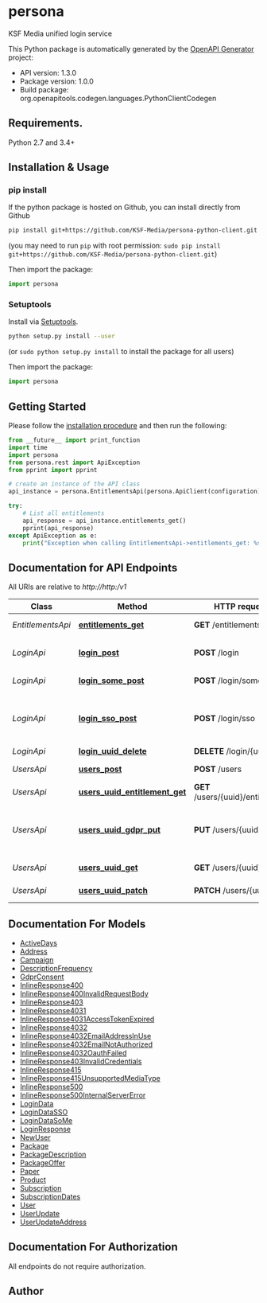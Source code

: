 # persona
KSF Media unified login service

This Python package is automatically generated by the [OpenAPI Generator](https://openapi-generator.tech) project:

- API version: 1.3.0
- Package version: 1.0.0
- Build package: org.openapitools.codegen.languages.PythonClientCodegen

## Requirements.

Python 2.7 and 3.4+

## Installation & Usage
### pip install

If the python package is hosted on Github, you can install directly from Github

```sh
pip install git+https://github.com/KSF-Media/persona-python-client.git
```
(you may need to run `pip` with root permission: `sudo pip install git+https://github.com/KSF-Media/persona-python-client.git`)

Then import the package:
```python
import persona 
```

### Setuptools

Install via [Setuptools](http://pypi.python.org/pypi/setuptools).

```sh
python setup.py install --user
```
(or `sudo python setup.py install` to install the package for all users)

Then import the package:
```python
import persona
```

## Getting Started

Please follow the [installation procedure](#installation--usage) and then run the following:

```python
from __future__ import print_function
import time
import persona
from persona.rest import ApiException
from pprint import pprint

# create an instance of the API class
api_instance = persona.EntitlementsApi(persona.ApiClient(configuration))

try:
    # List all entitlements
    api_response = api_instance.entitlements_get()
    pprint(api_response)
except ApiException as e:
    print("Exception when calling EntitlementsApi->entitlements_get: %s\n" % e)

```

## Documentation for API Endpoints

All URIs are relative to *http://http:/v1*

Class | Method | HTTP request | Description
------------ | ------------- | ------------- | -------------
*EntitlementsApi* | [**entitlements_get**](docs/EntitlementsApi.md#entitlements_get) | **GET** /entitlements | List all entitlements
*LoginApi* | [**login_post**](docs/LoginApi.md#login_post) | **POST** /login | Login with email and password
*LoginApi* | [**login_some_post**](docs/LoginApi.md#login_some_post) | **POST** /login/some | Login with social media
*LoginApi* | [**login_sso_post**](docs/LoginApi.md#login_sso_post) | **POST** /login/sso | Login with the AccessToken given by the SSO auth
*LoginApi* | [**login_uuid_delete**](docs/LoginApi.md#login_uuid_delete) | **DELETE** /login/{uuid} | Logout
*UsersApi* | [**users_post**](docs/UsersApi.md#users_post) | **POST** /users | Create a new user.
*UsersApi* | [**users_uuid_entitlement_get**](docs/UsersApi.md#users_uuid_entitlement_get) | **GET** /users/{uuid}/entitlement | Get users entitlements.
*UsersApi* | [**users_uuid_gdpr_put**](docs/UsersApi.md#users_uuid_gdpr_put) | **PUT** /users/{uuid}/gdpr | Updates the GDPR consent settings for a given user.
*UsersApi* | [**users_uuid_get**](docs/UsersApi.md#users_uuid_get) | **GET** /users/{uuid} | Get user by UUID.
*UsersApi* | [**users_uuid_patch**](docs/UsersApi.md#users_uuid_patch) | **PATCH** /users/{uuid} | Update a user


## Documentation For Models

 - [ActiveDays](docs/ActiveDays.md)
 - [Address](docs/Address.md)
 - [Campaign](docs/Campaign.md)
 - [DescriptionFrequency](docs/DescriptionFrequency.md)
 - [GdprConsent](docs/GdprConsent.md)
 - [InlineResponse400](docs/InlineResponse400.md)
 - [InlineResponse400InvalidRequestBody](docs/InlineResponse400InvalidRequestBody.md)
 - [InlineResponse403](docs/InlineResponse403.md)
 - [InlineResponse4031](docs/InlineResponse4031.md)
 - [InlineResponse4031AccessTokenExpired](docs/InlineResponse4031AccessTokenExpired.md)
 - [InlineResponse4032](docs/InlineResponse4032.md)
 - [InlineResponse4032EmailAddressInUse](docs/InlineResponse4032EmailAddressInUse.md)
 - [InlineResponse4032EmailNotAuthorized](docs/InlineResponse4032EmailNotAuthorized.md)
 - [InlineResponse4032OauthFailed](docs/InlineResponse4032OauthFailed.md)
 - [InlineResponse403InvalidCredentials](docs/InlineResponse403InvalidCredentials.md)
 - [InlineResponse415](docs/InlineResponse415.md)
 - [InlineResponse415UnsupportedMediaType](docs/InlineResponse415UnsupportedMediaType.md)
 - [InlineResponse500](docs/InlineResponse500.md)
 - [InlineResponse500InternalServerError](docs/InlineResponse500InternalServerError.md)
 - [LoginData](docs/LoginData.md)
 - [LoginDataSSO](docs/LoginDataSSO.md)
 - [LoginDataSoMe](docs/LoginDataSoMe.md)
 - [LoginResponse](docs/LoginResponse.md)
 - [NewUser](docs/NewUser.md)
 - [Package](docs/Package.md)
 - [PackageDescription](docs/PackageDescription.md)
 - [PackageOffer](docs/PackageOffer.md)
 - [Paper](docs/Paper.md)
 - [Product](docs/Product.md)
 - [Subscription](docs/Subscription.md)
 - [SubscriptionDates](docs/SubscriptionDates.md)
 - [User](docs/User.md)
 - [UserUpdate](docs/UserUpdate.md)
 - [UserUpdateAddress](docs/UserUpdateAddress.md)


## Documentation For Authorization

 All endpoints do not require authorization.


## Author




